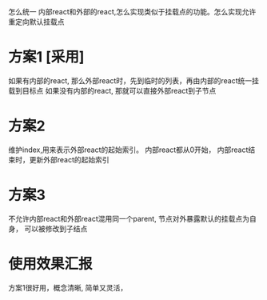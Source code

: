 怎么统一 内部react和外部的react,怎么实现类似于挂载点的功能。怎么实现允许重定向默认挂载点

# 方案1 [采用]
如果有内部的react, 那么外部react时，先到临时的列表，再由内部的react统一挂载到目标点
如果没有内部的react, 那就可以直接外部react到子节点


# 方案2
维护index,用来表示外部react的起始索引。
内部react都从0开始， 内部react结束时，更新外部react的起始索引


# 方案3

不允许内部react和外部react混用同一个parent,
节点对外暴露默认的挂载点为自身， 可以被修改到子结点



# 使用效果汇报
方案1很好用，概念清晰, 简单又灵活，
